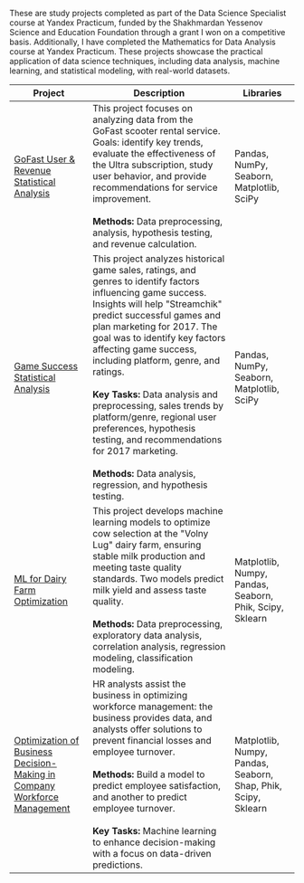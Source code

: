 These are study projects completed as part of the Data Science Specialist course at Yandex Practicum, funded by the Shakhmardan Yessenov Science and Education Foundation through a grant I won on a competitive basis. Additionally, I have completed the Mathematics for Data Analysis course at Yandex Practicum. These projects showcase the practical application of data science techniques, including data analysis, machine learning, and statistical modeling, with real-world datasets.

| Project | Description | Libraries |
| ------------- | ------------- | ------------- |
| [GoFast User & Revenue Statistical Analysis](Statistic_analysis) | This project focuses on analyzing data from the GoFast scooter rental service. Goals: identify key trends, evaluate the effectiveness of the Ultra subscription, study user behavior, and provide recommendations for service improvement. <br><br>**Methods:** Data preprocessing, analysis, hypothesis testing, and revenue calculation. | Pandas, NumPy, Seaborn, Matplotlib, SciPy |
| [Game Success Statistical Analysis](Assembly%20projects) | This project analyzes historical game sales, ratings, and genres to identify factors influencing game success. Insights will help "Streamchik" predict successful games and plan marketing for 2017. The goal was to identify key factors affecting game success, including platform, genre, and ratings. <br><br>**Key Tasks:** Data analysis and preprocessing, sales trends by platform/genre, regional user preferences, hypothesis testing, and recommendations for 2017 marketing. <br><br>**Methods:** Data analysis, regression, and hypothesis testing. | Pandas, NumPy, Seaborn, Matplotlib, SciPy |
| [ML for Dairy Farm Optimization](Linear_models_in_machine_learning) | This project develops machine learning models to optimize cow selection at the "Volny Lug" dairy farm, ensuring stable milk production and meeting taste quality standards. Two models predict milk yield and assess taste quality. <br><br>**Methods:** Data preprocessing, exploratory data analysis, correlation analysis, regression modeling, classification modeling. | Matplotlib, Numpy, Pandas, Seaborn, Phik, Scipy, Sklearn |
| [Optimization of Business Decision-Making in Company Workforce Management](hr_decisions_business_oprimization_ml) | HR analysts assist the business in optimizing workforce management: the business provides data, and analysts offer solutions to prevent financial losses and employee turnover. <br><br>**Methods:** Build a model to predict employee satisfaction, and another to predict employee turnover. <br><br>**Key Tasks:** Machine learning to enhance decision-making with a focus on data-driven predictions. | Matplotlib, Numpy, Pandas, Seaborn, Shap, Phik, Scipy, Sklearn |
